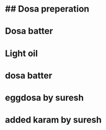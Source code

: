 # ## Dosa preperation

# Dosa batter
# Light oil

# dosa batter
# eggdosa by suresh
# added karam by suresh
